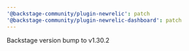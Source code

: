 ```yaml
---
'@backstage-community/plugin-newrelic': patch
'@backstage-community/plugin-newrelic-dashboard': patch
---
```


Backstage version bump to v1.30.2
